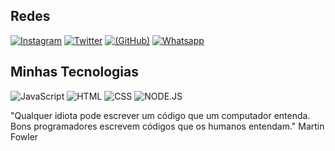 ## Redes <br> ##
[![Instagram](https://img.shields.io/badge/Instagram-E4405F?style=for-the-badge&logo=instagram&logoColor=white)](https://www.instagram.com/_rikelmy_)
[![Twitter](https://img.shields.io/badge/Twitter-1DA1F2?style=for-the-badge&logo=twitter&logoColor=white)](https://x.com/_rikelmy_?s=11&t=isDFX3zn6Gf2uU88gUYTPw)
[![(GitHub)](https://img.shields.io/badge/GitHub-100000?style=for-the-badge&logo=github&logoColor=white)](https://github.com/rikelmyaguiar)
[![Whatsapp](https://img.shields.io/badge/WhatsApp-25D366?style=for-the-badge&logo=whatsapp&logoColor=white)](https://wa.me/+5599985024798)
## Minhas Tecnologias ##
![JavaScript](https://img.shields.io/badge/JavaScript-F7DF1E?style=for-the-badge&logo=javascript&logoColor=black)
![HTML](https://img.shields.io/badge/HTML5-E34F26?style=for-the-badge&logo=html5&logoColor=white)
![CSS](https://img.shields.io/badge/CSS3-1572B6?style=for-the-badge&logo=css3&logoColor=white)
![NODE.JS](https://img.shields.io/badge/Node.js-43853D?style=for-the-badge&logo=node.js&logoColor=white)

"Qualquer idiota pode escrever um código que um computador entenda. Bons programadores escrevem códigos que os humanos entendam."
Martin Fowler
